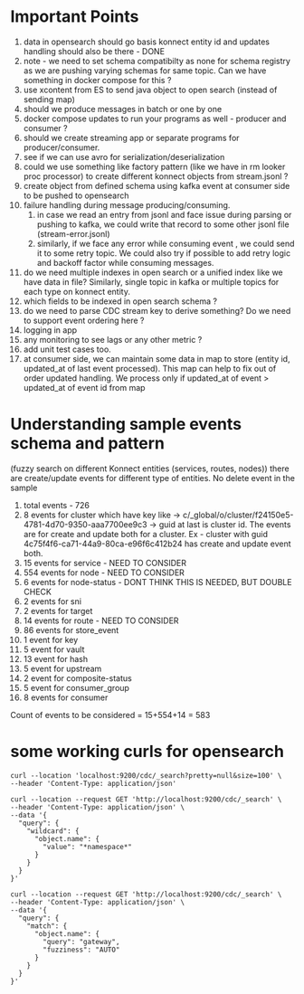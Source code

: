 # Important Points

1. data in opensearch should go basis konnect entity id and updates handling should also be there - DONE
2. note -  we need to set schema compatibilty as none for schema registry as we are pushing varying schemas for same 
topic. Can we have something in docker compose for this ?
3. use xcontent from ES to send java object to open search (instead of sending map)
4. should we produce messages in batch or one by one
5. docker compose updates to run your programs as well - producer and consumer ?
6. should we create streaming app or separate programs for producer/consumer.
7. see if we can use avro for serialization/deserialization
8. could we use something like factory pattern (like we have in rm looker proc processor) to create different 
konnect objects from stream.jsonl ?
9. create object from defined schema using kafka event at consumer side to be pushed to opensearch
10. failure handling during message producing/consuming.
    1. in case we read an entry from jsonl and face issue during parsing or pushing to kafka, we could write that
    record to some other jsonl file (stream-error.jsonl)
    2. similarly, if we face any error while consuming event , we could send it to some retry topic. We could also
    try if possible to add retry logic and backoff factor while consuming messages.
11. do we need multiple indexes in open search or a unified index like we have data in file? Similarly, single topic
in kafka or multiple topics for each type on konnect entity.
12. which fields to be indexed in open search schema ?
13. do we need to parse CDC stream key to derive something? Do we need to support event ordering here ?
14. logging in app
15. any monitoring to see lags or any other metric ?
16. add unit test cases too.
17. at consumer side, we can maintain some data in map to store (entity id, updated_at of last event processed). This
map can help to fix out of order updated handling. We process only if updated_at of event > updated_at of event id from
map


# Understanding sample events schema and pattern

(fuzzy search on different Konnect entities (services, routes, nodes))
there are create/update events for different type of entities. No delete event in the sample

1. total events - 726
2. 8 events for cluster which have key like -> c/_global/o/cluster/f24150e5-4781-4d70-9350-aaa7700ee9c3 -> guid at
last is cluster id. The events are for create and update both for a cluster. Ex - cluster with guid
4c75f4f6-ca71-44a9-80ca-e96f6c412b24 has create and update event both.
3. 15 events for service - NEED TO CONSIDER
4. 554 events for node - NEED TO CONSIDER
5. 6 events for node-status - DONT THINK THIS IS NEEDED, BUT DOUBLE CHECK
6. 2 events for sni
7. 2 events for target
8. 14 events for route - NEED TO CONSIDER
9. 86 events for store_event
10. 1 event for key
11. 5 event for vault
12. 13 event for hash
13. 5 event for upstream
14. 2 event for composite-status
15. 5 event for consumer_group
16. 8 events for consumer

Count of events to be considered  = 15+554+14 = 583

# some working curls for opensearch

```
curl --location 'localhost:9200/cdc/_search?pretty=null&size=100' \
--header 'Content-Type: application/json'
```

```
curl --location --request GET 'http://localhost:9200/cdc/_search' \
--header 'Content-Type: application/json' \
--data '{
  "query": {
    "wildcard": {
      "object.name": {
        "value": "*namespace*"
      }
    }
  }
}'
```


```
curl --location --request GET 'http://localhost:9200/cdc/_search' \
--header 'Content-Type: application/json' \
--data '{
  "query": {
    "match": {
      "object.name": {
        "query": "gateway",
        "fuzziness": "AUTO"  
      }
    }
  }
}'

```
